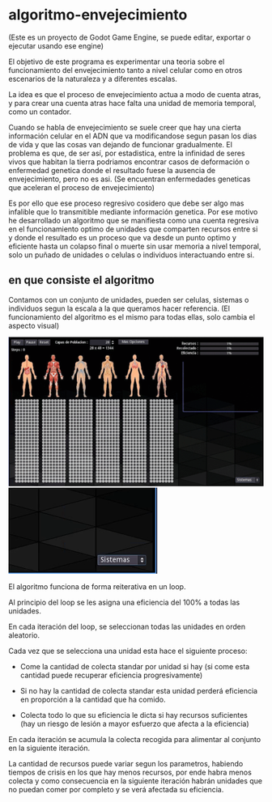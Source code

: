 # algoritmo-envejecimiento

(Este es un proyecto de Godot Game Engine, se puede editar, exportar o ejecutar usando ese engine)

El objetivo de este programa es experimentar una teoria sobre el funcionamiento del envejecimiento tanto a nivel celular como 
en otros escenarios de la naturaleza y a diferentes escalas.

La idea es que el proceso de envejecimiento actua a modo de cuenta atras, y para crear una cuenta atras hace falta una unidad de memoria temporal, como un 
contador.

Cuando se habla de envejecimiento se suele creer que hay una cierta información celular en el ADN que va modificandose segun 
pasan los dias de vida y que las cosas van dejando de funcionar gradualmente.
El problema es que, de ser así, por estadistica, entre la infinidad de seres vivos que habitan la tierra podriamos encontrar 
casos de deformación o enfermedad genetica donde el resultado fuese la ausencia de envejecimiento, pero no es asi. (Se encuentran enfermedades geneticas que
aceleran el proceso de envejecimiento)

Es por ello que ese proceso regresivo cosidero que debe ser algo mas infalible que lo transmitible mediante información genetica.
Por ese motivo he desarrollado un algoritmo que se manifiesta como una cuenta regresiva en el funcionamiento optimo de unidades que comparten recursos entre si
y donde el resultado es un proceso que va desde un punto optimo y eficiente hasta un colapso final o muerte sin usar memoria a nivel 
temporal, solo un puñado de unidades o celulas o individuos interactuando entre si.

## en que consiste el algoritmo

Contamos con un conjunto de unidades, pueden ser celulas, sistemas o individuos segun la escala a la que queramos hacer referencia.
(El funcionamiento del algoritmo es el mismo para todas ellas, solo cambia el aspecto visual)

![Selection2](.gitData/gif2.gif)
![Selection](/.gitData/gif1.gif)

El algoritmo funciona de forma reiterativa en un loop.

Al principio del loop se les asigna una eficiencia del 100% a todas las unidades.

En cada iteración del loop, se seleccionan todas las unidades en orden aleatorio.

Cada vez que se selecciona una unidad esta hace el siguiente proceso:
- Come la cantidad de colecta standar por unidad si hay (si come esta cantidad puede recuperar eficiencia progresivamente)
- Si no hay la cantidad de colecta standar esta unidad perderá eficiencia en proporción a la cantidad que ha comido.

- Colecta todo lo que su eficiencia le dicta si hay recursos suficientes (hay un riesgo de lesión a mayor esfuerzo que afecta a la eficiencia)

En cada iteración se acumula la colecta recogida para alimentar al conjunto en la siguiente iteración.

La cantidad de recursos puede variar segun los parametros, habiendo tiempos de crisis en los que hay menos recursos, por ende habra menos colecta y 
como consecuencia en la siguiente iteración habrán unidades que no puedan comer por completo y se verá afectada su eficiencia.

